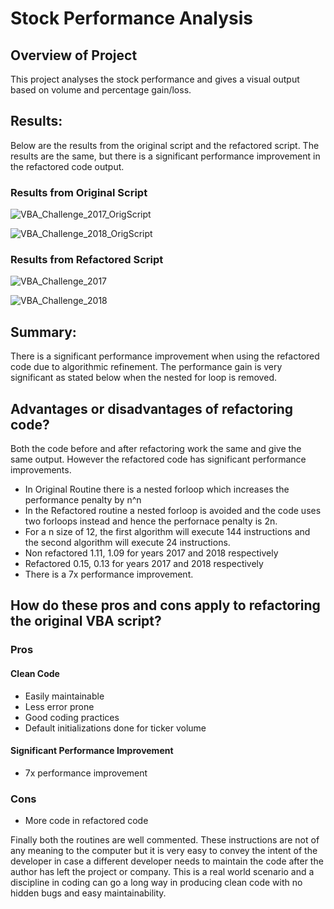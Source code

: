 # Stock Performance Analysis

## Overview of Project

This project analyses the stock performance and gives a visual output based on volume and percentage gain/loss.


## Results: 

Below are the results from the original script and the refactored script.
The results are the same, but there is a significant performance improvement in the refactored code output.

### Results from Original Script

![VBA_Challenge_2017_OrigScript](https://user-images.githubusercontent.com/103329721/165004427-5884a232-f75c-42cf-bc11-b59e4c0d40ed.png)

![VBA_Challenge_2018_OrigScript](https://user-images.githubusercontent.com/103329721/165005081-5646374a-084f-47be-8fe0-d58d29a0776c.png)

### Results from Refactored Script

![VBA_Challenge_2017](https://user-images.githubusercontent.com/103329721/165004810-3e048ba8-363e-41ec-bb87-e7a1b25f7b9d.png)

![VBA_Challenge_2018](https://user-images.githubusercontent.com/103329721/165005099-615130e8-b0bb-400a-81ea-474685bc45f2.png)

## Summary:

There is a significant performance improvement when using the refactored code due to algorithmic refinement. The performance gain is very significant as stated below when the nested for loop is removed. 

## Advantages or disadvantages of refactoring code?

Both the code before and after refactoring work the same and give the same output. However the refactored code has significant performance improvements.

* In Original Routine there is a nested forloop which increases the performance penalty by n^n
* In the Refactored routine a nested forloop is avoided and the code uses two forloops instead and hence the perfornace penalty is 2n.
* For a n size of 12, the first algorithm will execute 144 instructions and the second algorithm will execute 24 instructions. 
* Non refactored   1.11, 1.09 for years 2017 and 2018 respectively
* Refactored  0.15, 0.13 for years 2017 and 2018 respectively
* There is a 7x performance improvement.


## How do these pros and cons apply to refactoring the original VBA script?

### Pros
#### Clean Code
* Easily maintainable
* Less error prone
* Good coding practices
* Default initializations done for ticker volume

#### Significant Performance Improvement
* 7x performance improvement

### Cons
* More code in refactored code


Finally both the routines are well commented. These instructions are not of any meaning to the computer but it is very easy to convey the intent of the developer in case a different developer needs to maintain the code after the author has left the project or company. This is a real world scenario and a discipline in coding can go a long way in producing clean code with no hidden bugs and easy maintainability. 
